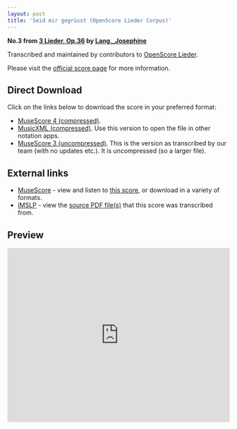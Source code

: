 ```yaml
---
layout: post
title: 'Seid mir gegrüsst (OpenScore Lieder Corpus)'
---
```


__No.3 from [3 Lieder, Op.36](https://fourscoreandmore.org/OpenScore/Lang%2C_Josephine/3_Lieder%2C_Op.36/) by [Lang,_Josephine](https://fourscoreandmore.org/OpenScore/Lang%2C_Josephine)__

Transcribed and maintained by contributors to [OpenScore Lieder].

Please visit the [official score page] for more information.

[official score page]: https://musescore.com/openscore-lieder-corpus/scores/6115317
[OpenScore Lieder]: https://musescore.com/openscore-lieder-corpus

## Direct Download

Click on the links below to download the score in your preferred format:
- [MuseScore 4 (compressed)](https://fourscoreandmore.org/OpenScore/Lang%2C_Josephine/3_Lieder%2C_Op.36/3_Seid_mir_gegr%C3%BCsst.mscz).
- [MusicXML (compressed)](https://fourscoreandmore.org/OpenScore/Lang%2C_Josephine/3_Lieder%2C_Op.36/3_Seid_mir_gegr%C3%BCsst.mxl). Use this version to open the file in other notation apps.
- [MuseScore 3 (uncompressed)](https://raw.githubusercontent.com/OpenScore/Lieder/refs/heads/main/scores/Lang%2C_Josephine/3_Lieder%2C_Op.36/3_Seid_mir_gegr%C3%BCsst/lc6115317.mscx). This is the version as transcribed by our team (with no updates etc.). It is uncompressed (so a larger file).

## External links

- [MuseScore] - view and listen to [this score][MuseScore], or download in a variety of formats.
- [IMSLP] - view the [source PDF file(s)][IMSLP] that this score was transcribed from.

[MuseScore]: https://musescore.com/score/6115317
[IMSLP]: https://imslp.org/wiki/Special:ReverseLookup/617782

## Preview

<iframe width="100%" height="394" src="https://musescore.com/openscore-lieder-corpus/scores/6115317/embed" frameborder="0" allowfullscreen allow="autoplay; fullscreen"></iframe>
